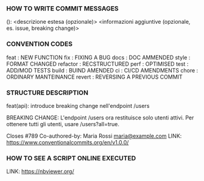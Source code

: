 ### HOW TO WRITE COMMIT MESSAGES

<tipo>(<ambito>): <descrizione breve>
<riga vuota>
<descrizione estesa (opzionale)>
<riga vuota>
<informazioni aggiuntive (opzionale, es. issue, breaking change)>


### CONVENTION CODES
feat : NEW FUNCTION
fix : FIXING A BUG
docs : DOC AMMENDED
style : FORMAT CHANGED
refactor : RECSTRUCTURED
perf : OPTIMISED
test : ADD/MOD TESTS
build : BUIND AMENDED
ci : CI/CD AMENDMENTS
chore : ORDINARY MANTEINANCE
revert : REVERSING A PREVIOUS COMMIT


### STRUCTURE DESCRIPTION
feat(api): introduce breaking change nell'endpoint /users

BREAKING CHANGE: L'endpoint /users ora restituisce solo utenti attivi.
Per ottenere tutti gli utenti, usare /users?all=true.

Closes #789
Co-authored-by: Maria Rossi <maria@example.com>
LINK: https://www.conventionalcommits.org/en/v1.0.0/


### HOW TO SEE A SCRIPT ONLINE EXECUTED
LINK: https://nbviewer.org/
